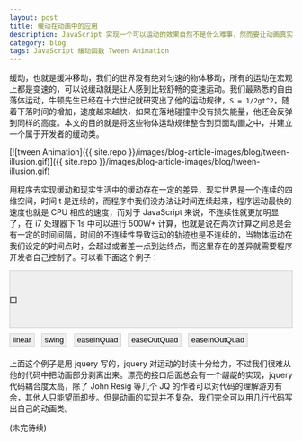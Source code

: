```yaml
---
layout: post
title: 缓动在动画中的应用
description: JavaScript 实现一个可以运动的效果自然不是什么难事，然而要让动画真实的表现出来，这就离不开缓动函数(Tween)了。
category: blog
tags: JavaScript 缓动函数 Tween Animation
---
```


缓动，也就是缓冲移动，我们的世界没有绝对匀速的物体移动，所有的运动在宏观上都是变速的，可以说缓动就是让人感到比较舒畅的变速运动。我们最熟悉的自由落体运动，牛顿先生已经在十六世纪就研究出了他的运动规律，`S = 1/2gt^2`，随着下落时间的增加，速度越来越快，如果在落地碰撞中没有损失能量，他还会反弹到同样的高度。本文的目的就是将这些物体运动规律整合到页面动画之中，并建立一个属于开发者的缓动类。

[![tween Animation]({{ site.repo }}/images/blog-article-images/blog/tween-illusion.gif)]({{ site.repo }}/images/blog-article-images/blog/tween-illusion.gif)

用程序去实现缓动和现实生活中的缓动存在一定的差异，现实世界是一个连续的四维空间，时间 t 是连续的，而程序中我们没办法让时间连续起来，程序运动最快的速度也就是 CPU 相应的速度，而对于 JavaScript 来说，不连续性就更加明显了，在 i7 处理器下 1s 中可以进行 500W+ 计算，也就是说在两次计算之间总是会有一定的时间间隔，时间的不连续性导致运动的轨迹也是不连续的，当物体运动在我们设定的时间点时，会超过或者差一点到达终点，而这里存在的差异就需要程序开发者自己控制了。可以看下面这个例子：

<div class="tween-demo" style="height:100px; border:1px solid #CCC; background:#EFEFEF; position:relative;margin-bottom:10px;">
	<span style="position:absolute; width:8px;height:8px;margin-top:-4px;top:50%;left:0;border:2px solid #666;"></span>
</div>
<div class="tween-ctrl" style="margin-bottom:20px;">
	<input type="button" value="linear" style="border:1px solid #ccc; background:#EFEFEF;padding:3px 5px; cursor:pointer; margin-right:8px" />
	<input type="button" value="swing" style="border:1px solid #ccc; background:#EFEFEF;padding:3px 5px; cursor:pointer; margin-right:8px"  />
	<input type="button" value="easeInQuad" style="border:1px solid #ccc; background:#EFEFEF;padding:3px 5px; cursor:pointer; margin-right:8px" />
	<input type="button" value="easeOutQuad" style="border:1px solid #ccc; background:#EFEFEF;padding:3px 5px; cursor:pointer; margin-right:8px" />
	<input type="button" value="easeInOutQuad" style="border:1px solid #ccc; background:#EFEFEF;padding:3px 5px; cursor:pointer; margin-right:8px" />
</div>

上面这个例子是用 jquery 写的，jquery 对运动的封装十分给力，不过我们很难从他的代码中把动画部分剥离出来。漂亮的接口后面总会有一个龌龊的实现，jquery 代码耦合度太高，除了 John Resig 等几个 JQ 的作者可以对代码的理解游刃有余，其他人只能望而却步。但是动画的实现并不复杂，我们完全可以用几行代码写出自己的动画类。

(未完待续)



<script type="text/javascript">
	 jQuery.extend(jQuery.easing, {
		easeInQuad: function(x, t, b, c, d) {
			return c * (t /= d) * t + b;
		},
		easeOutQuad: function(x, t, b, c, d) {
			return -c * (t /= d) * (t - 2) + b;
		},
		easeInOutQuad: function(x, t, b, c, d) {
			if ((t /= d / 2) < 1) return c / 2 * t * t + b;
				return -c / 2 * ((--t) * (t - 2) - 1) + b;
		}
	});
	$(function(){
		var $ctrl = $(".tween-ctrl input"),
			$box = $(".tween-demo"),
			$demo = $box.find("span");
		$ctrl.on("click", function(){
			var $this = $(this), type = $this.val();
			$demo.stop().css({"left": 0}).animate({"left": $box.width() - $demo.width()}, 1000, type, function(){
				$demo.animate({"left": 0}, 1000, type, function(){});
			});
		});
	});
</script>